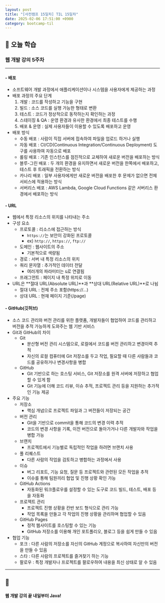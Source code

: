 ```yaml
---
layout: post
title: "[사전캠프 15일차] TIL 15일차"
date: 2025-02-06 17:51:00 +0900
category: bootcamp-til
---
```


## 📖 오늘 학습
### 웹 개발 강의 5주차

<!-- #### 📃  -->

---

#### - 배포
- 소프트웨어 개발 과정에서 애플리케이션이나 시스템을 사용자에게 제공하는 과정
- 배포 과정의 주요 단계
  1. 개발 : 코드를 작성하고 기능을 구현
  2. 빌드 : 소스 코드를 실행 가능한 형태로 변환
  3. 테스트 : 코드가 정상적으로 동작하는지 확인하는 과정
  4. 스테이징 & QA : 운영 환경과 유사한 환경에서 최종 테스트를 수행
  5. 배포 & 운영 : 실제 사용자들이 이용할 수 있도록 배포하고 운영
- 배포 방식
  - 수동 배포 : 사람이 직접 서버에 접속하여 파일을 업로드 하거나 실행
  - 자동 배포 : CI/CD(Continuous Integration/Continuous Deployment) 도구를 사용하여 자동으로 배포
  - 롤링 배포 : 기존 인스턴스를 점진적으로 교체하여 새로운 버전을 배포하는 방식
  - 블루-그린 배포 : 두 개의 환경을 유지하면서 새로운 버전을 한쪽에서 배포하고, 테스트 후 트래픽을 전환하는 방식
  - 카나리 배포 : 일부 사용자에게만 새로운 버전을 배포한 후 문제가 없으면 전체 서비스에 적용하는 방식
  - 서버리스 배포 : AWS Lambda, Google Cloud Functions 같은 서버리스 환경에서 배포하는 방식

#### - URL
- 웹에서 특정 리소스의 위치를 나타내는 주소
- 구성 요소
  - 프로토콜 : 리소스에 접근하는 방식
    - `https://`는 보안이 강화된 프로토콜
    - ex) `http://`, `https://`, `ftp://`
  - 도메인 : 웹사이트의 주소
    - 기본적으로 색량됨
  - 경로 : 서버 내 특정 리소스의 위치
  - 쿼리 문자열 : 추가적인 데이터 전달
    - 여러개의 파라미터는 `&`로 연결됨
  - 프래그먼트 : 페이지 내 특정 위치로 이동
- URL은 **절대 URL(Absolute URL)**과 **상대 URL(Relative URL)**로 나뉨
  - 절대 URL : 전체 주소 포함(https://...)
  - 상대 URL : 현재 페이지 기준(/page)

#### - GitHub(깃허브)
- 소스 코드 관리와 버전 관리를 위한 플랫폼, 개발자들이 협업하여 코드를 관리하고 버전을 추적 가능하게 도와주는 웹 기반 서비스
- Git과 GitHub의 차이
  - Git
    - 분산형 버전 관리 시스템으로, 로컬에서 코드를 버전 관리하고 변경이력 추적
    - 자신의 로컬 컴퓨터에 Git 저장소를 두고 작업, 필요할 때 다른 사람들과 코드를 공유하거나 변경사항을 병합
  - GitHub
    - Git 기반으로 하는 호스팅 서비스, Git 저장소를 원격 서버에 저장하고 협업할 수 있게 함
    - Git 기능에 더해 코드 리뷰, 이슈 추적, 프로젝트 관리 등을 지원하는 추가적인 기능 제공
- 주요 기능
  - 저장소
    - 핵심 개념으로 프로젝트 파일과 그 버전들이 저장되는 공간
  - 버전 관리
    - Git을 기반으로 commit을 통해 코드의 변경 이력 추적
    - 코드의 변경 사항을 기록, 이전 버전으로 돌아가거나 다른 개발자와 작업을 병합 가능
  - 브랜치
    - 프로젝트에서 기능별로 독립적인 작업을 하려면 브랜치 사용
  - 풀 리퀘스트
    - 다른 사람의 작업을 검토하고 병합하는 과정에서 사용
  - 이슈
    - 버그 리포트, 기능 요청, 질문 등 프로젝트와 관련된 모든 작업을 추적
    - 이슈를 통해 팀원끼리 협업 및 진행 상황 확인 가능
  - GitHub Actions
    - 자동화된 워크플로우를 설정할 수 있는 도구로 코드 빌드, 테스트, 배포 등을 자동화
  - 프로젝트 관리
    - 프로젝트 진행 상황을 칸반 보드 형식으로 관리 가능
    - 작업 목록을 만들고 각 작업의 진행 상황을 관리하며 협업할 수 있음
  - GitHub Pages
    - 정적 웹사이트를 호스팅할 수 있는 기능
    - GitHub 저장소를 이용해 개인 포트폴리오, 블로그 등을 쉽게 만들 수 있음
- 협업 기능
  - 포크 : 다른 사람의 저장소를 자신의 GitHub 계정으로 복사하여 자신만의 버전을 만들 수 있음
  - 스타 : 다른 사람의 프로젝트를 즐겨찾기 하는 기능
  - 팔로우 : 특정 개발자나 프로젝트를 팔로우하여 내용을 최신 상태로 알 수 있음

---

## 💬

#### 웹 개발 강의 끝 내일부터 Java!
